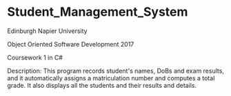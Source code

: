 # Student_Management_System

Edinburgh Napier University

Object Oriented Software Development 2017

Coursework 1 in C#

Description: This program records student's names, DoBs and exam results, and it automatically
assigns a matriculation number and computes a total grade. It also displays all the students and 
their results and details.

